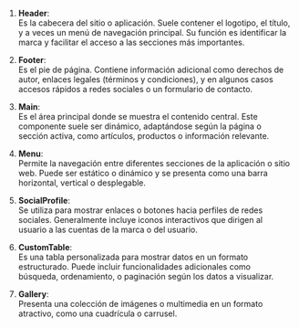 1. **Header**:  
   Es la cabecera del sitio o aplicación. Suele contener el logotipo, el título, y a veces un menú de navegación principal. Su función es identificar la marca y facilitar el acceso a las secciones más importantes.

2. **Footer**:  
   Es el pie de página. Contiene información adicional como derechos de autor, enlaces legales (términos y condiciones), y en algunos casos accesos rápidos a redes sociales o un formulario de contacto.

3. **Main**:  
   Es el área principal donde se muestra el contenido central. Este componente suele ser dinámico, adaptándose según la página o sección activa, como artículos, productos o información relevante.

4. **Menu**:  
   Permite la navegación entre diferentes secciones de la aplicación o sitio web. Puede ser estático o dinámico y se presenta como una barra horizontal, vertical o desplegable.

5. **SocialProfile**:  
   Se utiliza para mostrar enlaces o botones hacia perfiles de redes sociales. Generalmente incluye iconos interactivos que dirigen al usuario a las cuentas de la marca o del usuario.

6. **CustomTable**:  
   Es una tabla personalizada para mostrar datos en un formato estructurado. Puede incluir funcionalidades adicionales como búsqueda, ordenamiento, o paginación según los datos a visualizar.

7. **Gallery**:  
   Presenta una colección de imágenes o multimedia en un formato atractivo, como una cuadrícula o carrusel.
